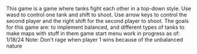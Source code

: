 This game is a game where tanks fight each other in a top-down style. Use wasd to control one tank and shift to shoot. Use arrow keys to control the second player and the right shift for the second player to shoot. 
The goals for this game are:
to implement balanced, and different types of tanks
to make maps with stuff in them
game start menu
work in progress as of:
1/18/24
Note: Don't rage when player 1 wins because of the unbalanced nature
